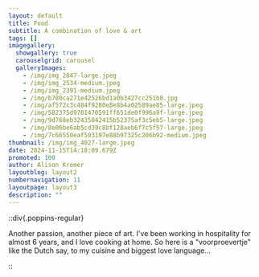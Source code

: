 ```yaml
---
layout: default
title: Food
subtitle: A combination of love & art
tags: []
imagegallery:
  showgallery: true
  carouselgrid: carousel
  galleryImages:
    - /img/img_2847-large.jpeg
    - /img/img_2534-medium.jpeg
    - /img/img_2391-medium.jpeg
    - /img/b780ca271e42526bd1a0b3427cc251b8.jpg
    - /img/af572c3c484f9280e8e8b4a02589ae85-large.jpeg
    - /img/582375d9701470591ff651de0f996a9f-large.jpeg
    - /img/9d768eb32435042415b52375af3c5eb5-large.jpeg
    - /img/8e06be6ab5cd39c8bf128aeb6f7c5f57-large.jpeg
    - /img/7c66550eaf503197e88b97325c206b92-medium.jpeg
thumbnail: /img/img_4027-large.jpeg
date: 2024-11-15T14:18:09.679Z
promoted: 100
author: Alison Kremer
layoutblog: layout2
numbernavigation: 11
layoutpage: layout3
description: ""
---
```

::div{.poppins-regular}

Another passion, another piece of art. I've been working in hospitality for almost 6 years, and I love cooking at home. So here is a "voorproevertje" like the Dutch say, to my cuisine and biggest love language...

::